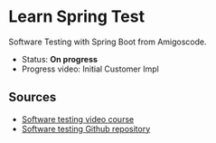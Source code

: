 # Learn Spring Test

Software Testing with Spring Boot from Amigoscode.

- Status: __On progress__
- Progress video: Initial Customer Impl

## Sources

- [Software testing video course](https://app.amigoscode.com/p/software-testing)
- [Software testing Github repository](https://github.com/amigoscode/software-testing)
